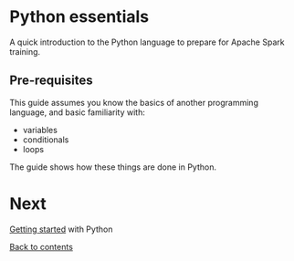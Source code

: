 # Python essentials

A quick introduction to the Python language to prepare for Apache Spark training.

## Pre-requisites

This guide assumes you know the basics of another programming language, and basic familiarity with:

- variables
- conditionals
- loops

The guide shows how these things are done in Python.

# Next

[Getting started](/getting-started.md) with Python

[Back to contents](/contents.md)
